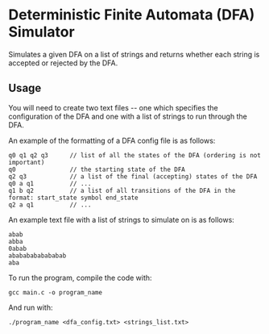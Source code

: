 
# Deterministic Finite Automata (DFA) Simulator

Simulates a given DFA on a list of strings and returns whether each string is accepted or rejected by the DFA.




## Usage

You will need to create two text files -- one which specifies the configuration of the DFA and one with a list of strings to run through the DFA.

An example of the formatting of a DFA config file is as follows:

```
q0 q1 q2 q3      // list of all the states of the DFA (ordering is not important)
q0               // the starting state of the DFA
q2 q3            // a list of the final (accepting) states of the DFA
q0 a q1          // ...
q1 b q2          // a list of all transitions of the DFA in the format: start_state symbol end_state
q2 a q1          // ...
```

An example text file with a list of strings to simulate on is as follows:

```
abab
abba
0abab
abababababababab
aba
```

To run the program, compile the code with:

`gcc main.c -o program_name`

And run with:

`./program_name <dfa_config.txt> <strings_list.txt>`

